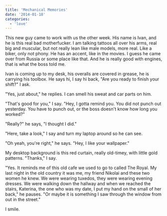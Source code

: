 ```yaml
---
title: 'Mechanical Memories'
date: '2014-01-18'
categories:
  - 'love'
---
```


This new guy came to work with us the other week. His name is Ivan, and he is
this real bad motherfucker. I am talking tattoos all over his arms, real big and
muscular, but not really lean like male models, more real. Like a biker, only
not phony. He has an accent, like in the movies. I guess he came over from
Russia or some place like that. And he is really good with engines, that is what
the boss told me.

<!-- truncate -->


Ivan is coming up to my desk, his overalls are covered in grease, he is carrying
his toolbox. He says hi, I say hi back, "Are you ready to finish your shift?" I
ask.

"Yes, just about," he replies. I can smell his sweat and car parts on him.

"That's good for you," I say. "Hey, I gotta remind you. You did not punch out
yesterday. You have to punch out, or the boss doesn't know how long you worked?"

"Really?" he says, "I thought I did."

"Here, take a look," I say and turn my laptop around so he can see.

"Oh yeah, you're right," he says. "Hey, I Iike your wallpaper."

My desktop background is this red curtain, really old-timey, with little gold
patterns. "Thanks," I say.

"Yes. It reminds me of this old cafe we used to go to called The Royal. My last
night in the old country it was me, my friend Nikolai and these two women he
knew. We were wearing tuxedos, they were wearing evening dresses. We were
walking down the hallway and when we reached the stairs, Katerina, the one who
was my date, I put my hand on the small of her back," he pauses. "Or maybe it is
something I saw through the window from out in the street."

I smile.
